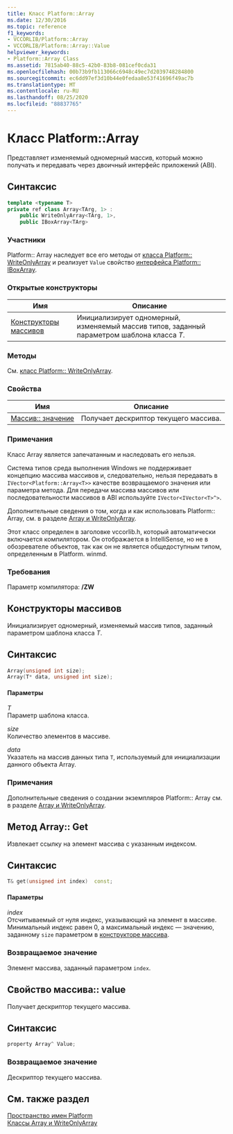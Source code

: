 ```yaml
---
title: Класс Platform::Array
ms.date: 12/30/2016
ms.topic: reference
f1_keywords:
- VCCORLIB/Platform::Array
- VCCORLIB/Platform::Array::Value
helpviewer_keywords:
- Platform::Array Class
ms.assetid: 7815ab40-88c5-42b0-83b8-081cef0cda31
ms.openlocfilehash: 00b73b9fb113066c6948c49ec7d2039748284800
ms.sourcegitcommit: ec6dd97ef3d10b44e0fedaa8e53f41696f49ac7b
ms.translationtype: MT
ms.contentlocale: ru-RU
ms.lasthandoff: 08/25/2020
ms.locfileid: "88837765"
---
```

# <a name="platformarray-class"></a>Класс Platform::Array

Представляет изменяемый одномерный массив, который можно получать и передавать через двоичный интерфейс приложений (ABI).

## <a name="syntax"></a>Синтаксис

```cpp
template <typename T>
private ref class Array<TArg, 1> :
    public WriteOnlyArray<TArg, 1>,
    public IBoxArray<TArg>
```

### <a name="members"></a>Участники

Platform:: Array наследует все его методы от [класса Platform:: WriteOnlyArray](../cppcx/platform-writeonlyarray-class.md) и реализует `Value` свойство [интерфейса Platform:: IBoxArray](../cppcx/platform-iboxarray-interface.md).

### <a name="public-constructors"></a>Открытые конструкторы

|Имя|Описание|
|----------|-----------------|
|[Конструкторы массивов](#ctor)|Инициализирует одномерный, изменяемый массив типов, заданный параметром шаблона класса *T*.|

### <a name="methods"></a>Методы

См. [класс Platform:: WriteOnlyArray](../cppcx/platform-writeonlyarray-class.md).

### <a name="properties"></a>Свойства

| Имя | Описание |
|--|--|
| [Массив:: значение](#value) | Получает дескриптор текущего массива. |

### <a name="remarks"></a>Примечания

Класс Array является запечатанным и наследовать его нельзя.

Система типов среда выполнения Windows не поддерживает концепцию массива массивов и, следовательно, нельзя передавать в `IVector<Platform::Array<T>>` качестве возвращаемого значения или параметра метода. Для передачи массива массивов или последовательности массивов в ABI используйте `IVector<IVector<T>^>`.

Дополнительные сведения о том, когда и как использовать Platform:: Array, см. в разделе [Array и WriteOnlyArray](../cppcx/array-and-writeonlyarray-c-cx.md).

Этот класс определен в заголовке vccorlib.h, который автоматически включается компилятором. Он отображается в IntelliSense, но не в обозревателе объектов, так как он не является общедоступным типом, определенным в Platform. winmd.

### <a name="requirements"></a>Требования

Параметр компилятора: **/ZW**

## <a name="array-constructors"></a><a name="ctor"></a> Конструкторы массивов

Инициализирует одномерный, изменяемый массив типов, заданный параметром шаблона класса *T*.

## <a name="syntax"></a>Синтаксис

```cpp
Array(unsigned int size);
Array(T* data, unsigned int size);
```

#### <a name="parameters"></a>Параметры

*T*<br/>
Параметр шаблона класса.

*size*<br/>
Количество элементов в массиве.

*data*<br/>
Указатель на массив данных типа `T`, используемый для инициализации данного объекта Array.

### <a name="remarks"></a>Примечания

Дополнительные сведения о создании экземпляров Platform:: Array см. в разделе [Array и WriteOnlyArray](../cppcx/array-and-writeonlyarray-c-cx.md).

## <a name="arrayget-method"></a><a name="get"></a> Метод Array:: Get

Извлекает ссылку на элемент массива с указанным индексом.

## <a name="syntax"></a>Синтаксис

```cpp
T& get(unsigned int index)  const;
```

#### <a name="parameters"></a>Параметры

*index*<br/>
Отсчитываемый от нуля индекс, указывающий на элемент в массиве. Минимальный индекс равен 0, а максимальный индекс — значению, заданному `size` параметром в [конструкторе массива](#ctor).

### <a name="return-value"></a>Возвращаемое значение

Элемент массива, заданный параметром `index`.

## <a name="arrayvalue-property"></a><a name="value"></a> Свойство массива:: value

Получает дескриптор текущего массива.

## <a name="syntax"></a>Синтаксис

```cpp
property Array^ Value;
```

### <a name="return-value"></a>Возвращаемое значение

Дескриптор текущего массива.

## <a name="see-also"></a>См. также раздел

[Пространство имен Platform](../cppcx/platform-namespace-c-cx.md)<br/>
[Классы Array и WriteOnlyArray](../cppcx/array-and-writeonlyarray-c-cx.md)

